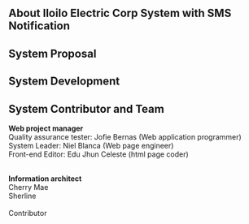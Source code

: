 
## About Iloilo Electric Corp System with SMS Notification

## System Proposal

## System Development

## System Contributor and Team

<b>Web project manager</b>
  <br>
Quality assurance tester: Jofie Bernas (Web application programmer)<br>
System Leader: Niel Blanca (Web page engineer)<br>
Front-end Editor: Edu Jhun Celeste (html page coder)<br>
<br>

<b>Information architect</b>
  <br>
Cherry Mae<br>
Sherline<br>
<br>
Contributor






